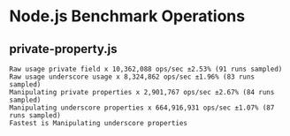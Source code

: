 # Node.js Benchmark Operations

## private-property.js
```
Raw usage private field x 10,362,088 ops/sec ±2.53% (91 runs sampled)
Raw usage underscore usage x 8,324,862 ops/sec ±1.96% (83 runs sampled)
Manipulating private properties x 2,901,767 ops/sec ±2.67% (84 runs sampled)
Manipulating underscore properties x 664,916,931 ops/sec ±1.07% (87 runs sampled)
Fastest is Manipulating underscore properties
```